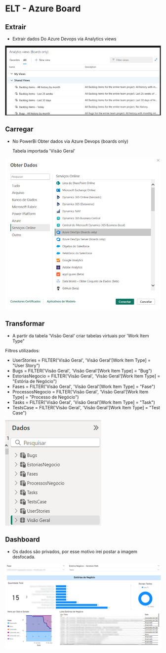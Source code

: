# ELT - Azure Board

## Extrair

- Extrair dados Do Azure Devops via Analytics views

![alt text](image.png)

## Carregar

- No PowerBi Obter dados via Azure Devops (boards only)

  Tabela importada 'Visão Geral'

![alt text](image-1.png)

## Transformar

- A partir da tabela 'Visão Geral' criar tabelas virtuais por 'Work Item Type"

Filtros utilizados:

- UserStories = FILTER('Visão Geral', 'Visão Geral'[Work Item Type] = "User Story")
- Bugs = FILTER('Visão Geral', 'Visão Geral'[Work Item Type] = "Bug")
- EstoriasNegocio = FILTER('Visão Geral', 'Visão Geral'[Work Item Type] = "Estória de Negócio")
- Fases = FILTER('Visão Geral', 'Visão Geral'[Work Item Type] = "Fase")
- ProcessosNegocio = FILTER('Visão Geral', 'Visão Geral'[Work Item Type] = "Processo de Negócio")
- Tasks = FILTER('Visão Geral', 'Visão Geral'[Work Item Type] = "Task")
- TestsCase = FILTER('Visão Geral', 'Visão Geral'[Work Item Type] = "Test Case")

![alt text](image-2.png)

## Dashboard

- Os dados são privados, por esse motivo irei postar a imagem desfocada.

![alt text](<Captura de tela 2024-12-18 141007.png>)
